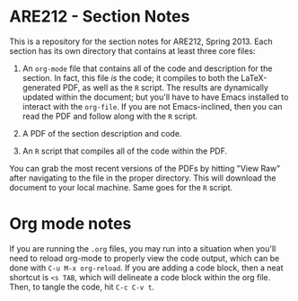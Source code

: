 ARE212 - Section Notes
======

This is a repository for the section notes for ARE212, Spring 2013.
Each section has its own directory that contains at least three core
files:

1. An `org-mode` file that contains all of the code and description
for the section. In fact, this file *is* the code; it compiles to both
the LaTeX-generated PDF, as well as the `R` script.  The results are
dynamically updated within the document; but you'll have to have Emacs
installed to interact with the `org-file`.  If you are not
Emacs-inclined, then you can read the PDF and follow along with the
`R` script.

2. A PDF of the section description and code.

3. An `R` script that compiles all of the code within the PDF.

You can grab the most recent versions of the PDFs by hitting "View
Raw" after navigating to the file in the proper directory.  This will
download the document to your local machine.  Same goes for the `R`
script.

# Org mode notes

If you are running the `.org` files, you may run into a situation when
you'll need to reload org-mode to properly view the code output, which
can be done with `C-u M-x org-reload`.  If you are adding a code
block, then a neat shortcut is `<s TAB`, which will delineate a code
block within the org file.  Then, to tangle the code, hit `C-c C-v t`.
